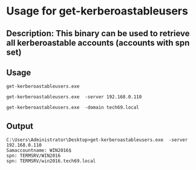 # Usage for get-kerberoastableusers

## Description: This binary can be used to retrieve all kerberoastable accounts (accounts with spn set)

## Usage

`get-kerberoastableusers.exe`

`get-kerberoastableusers.exe  -server 192.168.0.110`

`get-kerberoastableusers.exe  -domain tech69.local`

## Output
```
C:\Users\Administrator\Desktop>get-kerberoastableusers.exe  -server 192.168.0.110
Samaccountname: WIN2016$
spn: TERMSRV/WIN2016
spn: TERMSRV/win2016.tech69.local
```

